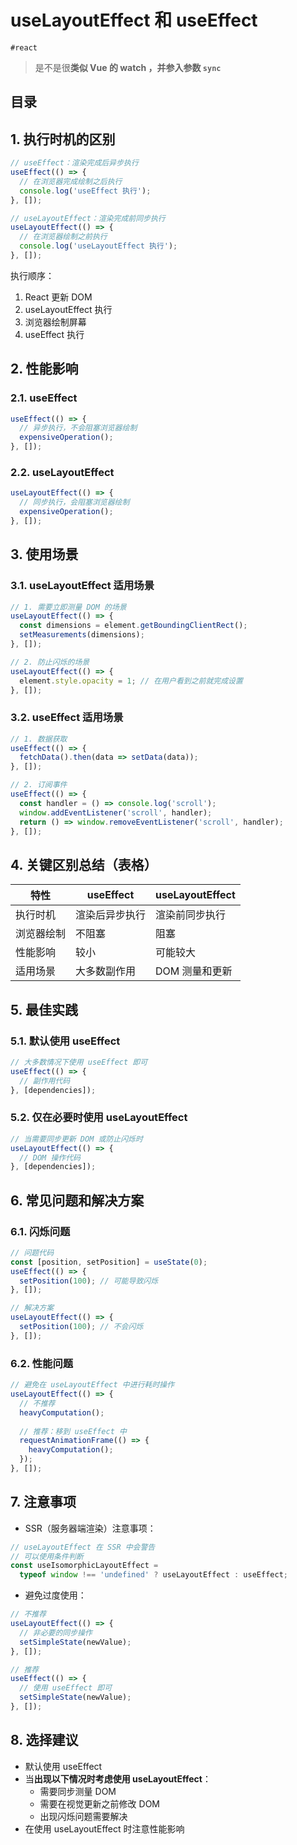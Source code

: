 
# useLayoutEffect 和 useEffect


`#react` 

>  是不是很**类似 Vue 的 watch ，并参入参数 `sync`**


## 目录
<!-- toc -->
 ## 1. 执行时机的区别 

```jsx
// useEffect：渲染完成后异步执行
useEffect(() => {
  // 在浏览器完成绘制之后执行
  console.log('useEffect 执行');
}, []);

// useLayoutEffect：渲染完成前同步执行
useLayoutEffect(() => {
  // 在浏览器绘制之前执行
  console.log('useLayoutEffect 执行');
}, []);
```

执行顺序：

1. React 更新 DOM
2. useLayoutEffect 执行
3. 浏览器绘制屏幕
4. useEffect 执行

## 2. 性能影响

### 2.1. useEffect

```jsx hl:2
useEffect(() => {
  // 异步执行，不会阻塞浏览器绘制
  expensiveOperation();
}, []);
```

### 2.2. useLayoutEffect

```jsx hl:2
useLayoutEffect(() => {
  // 同步执行，会阻塞浏览器绘制
  expensiveOperation();
}, []);
```

## 3. 使用场景

### 3.1. useLayoutEffect 适用场景

```jsx hl:1,7
// 1. 需要立即测量 DOM 的场景
useLayoutEffect(() => {
  const dimensions = element.getBoundingClientRect();
  setMeasurements(dimensions);
}, []);

// 2. 防止闪烁的场景
useLayoutEffect(() => {
  element.style.opacity = 1; // 在用户看到之前就完成设置
}, []);
```

### 3.2. useEffect 适用场景

```jsx hl:1,6
// 1. 数据获取
useEffect(() => {
  fetchData().then(data => setData(data));
}, []);

// 2. 订阅事件
useEffect(() => {
  const handler = () => console.log('scroll');
  window.addEventListener('scroll', handler);
  return () => window.removeEventListener('scroll', handler);
}, []);
```

## 4. 关键区别总结（表格）

| 特性    | useEffect | useLayoutEffect |
| ----- | --------- | --------------- |
| 执行时机  | 渲染后异步执行   | 渲染前同步执行         |
| 浏览器绘制 | 不阻塞       | 阻塞              |
| 性能影响  | 较小        | 可能较大            |
| 适用场景  | 大多数副作用    | DOM 测量和更新       |

## 5. 最佳实践

### 5.1. 默认使用 useEffect

```jsx
// 大多数情况下使用 useEffect 即可
useEffect(() => {
  // 副作用代码
}, [dependencies]);
```

### 5.2. 仅在必要时使用 useLayoutEffect

```jsx hl:1
// 当需要同步更新 DOM 或防止闪烁时
useLayoutEffect(() => {
  // DOM 操作代码
}, [dependencies]);
```

## 6. 常见问题和解决方案

### 6.1. 闪烁问题

```jsx
// 问题代码
const [position, setPosition] = useState(0);
useEffect(() => {
  setPosition(100); // 可能导致闪烁
}, []);

// 解决方案
useLayoutEffect(() => {
  setPosition(100); // 不会闪烁
}, []);
```

### 6.2. 性能问题

```jsx
// 避免在 useLayoutEffect 中进行耗时操作
useLayoutEffect(() => {
  // 不推荐
  heavyComputation();
  
  // 推荐：移到 useEffect 中
  requestAnimationFrame(() => {
    heavyComputation();
  });
}, []);
```

## 7. 注意事项

- SSR（服务器端渲染）注意事项：

```jsx
// useLayoutEffect 在 SSR 中会警告
// 可以使用条件判断
const useIsomorphicLayoutEffect = 
  typeof window !== 'undefined' ? useLayoutEffect : useEffect;
```

- 避免过度使用：

```jsx
// 不推荐
useLayoutEffect(() => {
  // 非必要的同步操作
  setSimpleState(newValue);
}, []);

// 推荐
useEffect(() => {
  // 使用 useEffect 即可
  setSimpleState(newValue);
}, []);
```

## 8. 选择建议

- 默认使用 useEffect
- 当**出现以下情况时考虑使用 useLayoutEffect**：
	- 需要同步测量 DOM
	- 需要在视觉更新之前修改 DOM
	- 出现闪烁问题需要解决
- 在使用 useLayoutEffect 时注意性能影响
